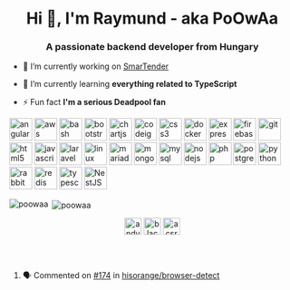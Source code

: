 <h1 align="center">Hi 👋, I'm Raymund - aka PoOwAa</h1>
<h3 align="center">A passionate backend developer from Hungary</h3>

- 🔭 I’m currently working on [SmarTender](https://github.com/SmarTender)

- 🌱 I’m currently learning **everything related to TypeScript**

- ⚡ Fun fact **I'm a serious Deadpool fan**

<p align="left"><img src="https://devicons.github.io/devicon/devicon.git/icons/angularjs/angularjs-original.svg" alt="angularjs" width="40" height="40"/> <img src="https://devicons.github.io/devicon/devicon.git/icons/amazonwebservices/amazonwebservices-original-wordmark.svg" alt="aws" width="40" height="40"/> <img src="https://www.vectorlogo.zone/logos/gnu_bash/gnu_bash-icon.svg" alt="bash" width="40" height="40"/> <img src="https://devicons.github.io/devicon/devicon.git/icons/bootstrap/bootstrap-plain.svg" alt="bootstrap" width="40" height="40"/> <img src="https://www.chartjs.org/media/logo-title.svg" alt="chartjs" width="40" height="40"/> <img src="https://cdn.worldvectorlogo.com/logos/codeigniter.svg" alt="codeigniter" width="40" height="40"/> <img src="https://devicons.github.io/devicon/devicon.git/icons/css3/css3-original-wordmark.svg" alt="css3" width="40" height="40"/> <img src="https://devicons.github.io/devicon/devicon.git/icons/docker/docker-original-wordmark.svg" alt="docker" width="40" height="40"/> <img src="https://devicons.github.io/devicon/devicon.git/icons/express/express-original-wordmark.svg" alt="express" width="40" height="40"/> <img src="https://www.vectorlogo.zone/logos/firebase/firebase-icon.svg" alt="firebase" width="40" height="40"/> <img src="https://www.vectorlogo.zone/logos/git-scm/git-scm-icon.svg" alt="git" width="40" height="40"/> <img src="https://devicons.github.io/devicon/devicon.git/icons/html5/html5-original-wordmark.svg" alt="html5" width="40" height="40"/> <img src="https://devicons.github.io/devicon/devicon.git/icons/javascript/javascript-original.svg" alt="javascript" width="40" height="40"/> <img src="https://devicons.github.io/devicon/devicon.git/icons/laravel/laravel-plain-wordmark.svg" alt="laravel" width="40" height="40"/> <img src="https://devicons.github.io/devicon/devicon.git/icons/linux/linux-original.svg" alt="linux" width="40" height="40"/> <img src="https://www.vectorlogo.zone/logos/mariadb/mariadb-icon.svg" alt="mariadb" width="40" height="40"/> <img src="https://devicons.github.io/devicon/devicon.git/icons/mongodb/mongodb-original-wordmark.svg" alt="mongodb" width="40" height="40"/> <img src="https://devicons.github.io/devicon/devicon.git/icons/mysql/mysql-original-wordmark.svg" alt="mysql" width="40" height="40"/> <img src="https://devicons.github.io/devicon/devicon.git/icons/nodejs/nodejs-original-wordmark.svg" alt="nodejs" width="40" height="40"/> <img src="https://devicons.github.io/devicon/devicon.git/icons/php/php-original.svg" alt="php" width="40" height="40"/> <img src="https://devicons.github.io/devicon/devicon.git/icons/postgresql/postgresql-original-wordmark.svg" alt="postgresql" width="40" height="40"/> <img src="https://devicons.github.io/devicon/devicon.git/icons/python/python-original.svg" alt="python" width="40" height="40"/> <img src="https://www.vectorlogo.zone/logos/rabbitmq/rabbitmq-icon.svg" alt="rabbitMQ" width="40" height="40"/> <img src="https://devicons.github.io/devicon/devicon.git/icons/redis/redis-original-wordmark.svg" alt="redis" width="40" height="40"/> <img src="https://devicons.github.io/devicon/devicon.git/icons/typescript/typescript-original.svg" alt="typescript" width="40" height="40"/>
 <img alt="NestJS" width="40" height="40" src="https://avatars1.githubusercontent.com/u/28507035?s=200&v=4">
</p><p><img align="left" src="https://github-readme-stats.poowaa.vercel.app/api/top-langs/?username=poowaa&layout=compact&hide=html" alt="poowaa" /></p>

<p>&nbsp;<img align="center" src="https://github-readme-stats.poowaa.vercel.app/api?username=poowaa&show_icons=true&hide_border=true" alt="poowaa" /></p>

<p align="center"> 
<a href="https://linkedin.com/in/andyrum" target="blank"><img align="center" src="https://cdn.jsdelivr.net/npm/simple-icons@3.0.1/icons/linkedin.svg" alt="andyrum" height="30" width="30" /></a>
<a href="https://fb.com/blacklongju" target="blank"><img align="center" src="https://cdn.jsdelivr.net/npm/simple-icons@3.0.1/icons/facebook.svg" alt="blacklongju" height="30" width="30" /></a>
<a href="https://instagram.com/acsraymund" target="blank"><img align="center" src="https://cdn.jsdelivr.net/npm/simple-icons@3.0.1/icons/instagram.svg" alt="acsraymund" height="30" width="30" /></a>
</p>

<br />
<br />

<!--START_SECTION:activity-->
1. 🗣 Commented on [#174](https://github.com/hisorange/browser-detect/issues/174) in [hisorange/browser-detect](https://github.com/hisorange/browser-detect)
<!--END_SECTION:activity-->
